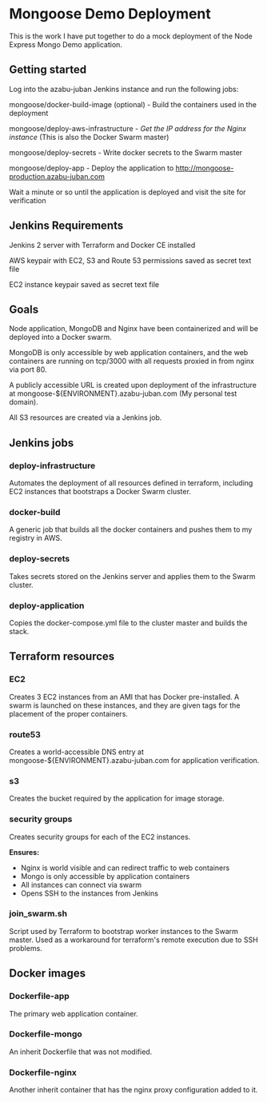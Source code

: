 # Mongoose Demo Deployment

This is the work I have put together to do a mock deployment of the Node Express Mongo Demo application.

## Getting started

Log into the azabu-juban Jenkins instance and run the following jobs:

mongoose/docker-build-image (optional) - Build the containers used in the deployment

mongoose/deploy-aws-infrastructure - *Get the IP address for the Nginx instance* (This is also the Docker Swarm master)

mongoose/deploy-secrets - Write docker secrets to the Swarm master

mongoose/deploy-app - Deploy the application to http://mongoose-production.azabu-juban.com

Wait a minute or so until the application is deployed and visit the site for verification

## Jenkins Requirements

Jenkins 2 server with Terraform and Docker CE installed

AWS keypair with EC2, S3 and Route 53 permissions saved as secret text file

EC2 instance keypair saved as secret text file

## Goals

Node application, MongoDB and Nginx have been containerized and will be deployed into a Docker swarm.

MongoDB is only accessible by web application containers, and the web containers are running on tcp/3000 with all requests proxied in from nginx via port 80.

A publicly accessible URL is created upon deployment of the infrastructure at mongoose-${ENVIRONMENT}.azabu-juban.com (My personal test domain).

All S3 resources are created via a Jenkins job.

## Jenkins jobs

### deploy-infrastructure

Automates the deployment of all resources defined in terraform, including EC2 instances that bootstraps a Docker Swarm cluster.

### docker-build

A generic job that builds all the docker containers and pushes them to my registry in AWS.

### deploy-secrets

Takes secrets stored on the Jenkins server and applies them to the Swarm cluster.

### deploy-application

Copies the docker-compose.yml file to the cluster master and builds the stack.

## Terraform resources

### EC2

Creates 3 EC2 instances from an AMI that has Docker pre-installed. A swarm is launched on these instances, and they are given tags for the placement of the proper containers.

### route53

Creates a world-accessible DNS entry at mongoose-${ENVIRONMENT}.azabu-juban.com for application verification.

### s3

Creates the bucket required by the application for image storage.

### security groups

Creates security groups for each of the EC2 instances.

**Ensures:**
+ Nginx is world visible and can redirect traffic to web containers
+ Mongo is only accessible by application containers
+ All instances can connect via swarm
+ Opens SSH to the instances from Jenkins

### join_swarm.sh

Script used by Terraform to bootstrap worker instances to the Swarm master. Used as a workaround for terraform's remote execution due to SSH problems.

## Docker images

### Dockerfile-app

The primary web application container.

### Dockerfile-mongo

An inherit Dockerfile that was not modified.

### Dockerfile-nginx

Another inherit container that has the nginx proxy configuration added to it.
